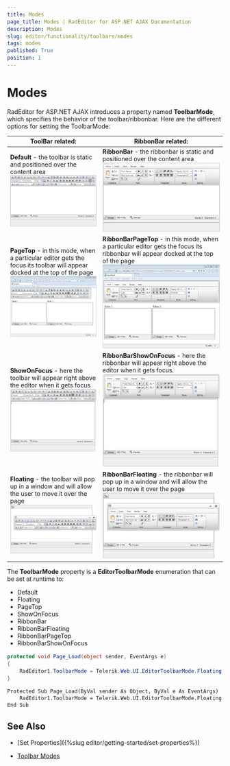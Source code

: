 ```yaml
---
title: Modes
page_title: Modes | RadEditor for ASP.NET AJAX Documentation
description: Modes
slug: editor/functionality/toolbars/modes
tags: modes
published: True
position: 1
---
```


# Modes

RadEditor for ASP.NET AJAX introduces a property named **ToolbarMode**, which specifies the behavior of the toolbar/ribbonbar. Here are the different options for setting the ToolbarMode:


|  **ToolBar** related: |  **RibbonBar** related: |
| ------ | ------ |
| **Default** - the toolbar is static and positioned over the	content area![editor-defaulttoolbarmode](images/editor-defaulttoolbarmode.png)| **RibbonBar** - the ribbonbar is static and positioned over the	content area ![editor-ribbonbarmode](images/editor-ribbonbarmode.png)|
| **PageTop** - in this mode, when a particular editor gets the	focus its toolbar will appear docked at the top of the page ![editor-pagetoptoolbarmode](images/editor-pagetoptoolbarmode.png)| **RibbonBarPageTop** - in this mode, when a particular editor gets the	focus its ribbonbar will appear docked at the top of the page![editor-ribbonbarpagetopmode](images/editor-ribbonbarpagetopmode.png)|
| **ShowOnFocus** - here the toolbar will appear	right above the editor when it gets focus![editor-showonfocusmode](images/editor-showonfocusmode.png)| **RibbonBarShowOnFocus** - here the ribbonbar will appear	right above the editor when it gets focus.![editor-ribbonbarshowonfocusmode](images/editor-ribbonbarshowonfocusmode.png)|
| **Floating** - the toolbar will pop up in a window and	will allow the user to move it over the page![editor-floatingmode](images/editor-floatingmode.png)| **RibbonBarFloating** - the ribbonbar will pop up in a window and	will allow the user to move it over the page![editor-ribbonbarfloatingmode](images/editor-ribbonbarfloatingmode.png)|



The **ToolbarMode** property is a **EditorToolbarMode** enumeration that can be set at runtime to:

* Default
* Floating
* PageTop
* ShowOnFocus
* RibbonBar
* RibbonBarFloating
* RibbonBarPageTop
* RibbonBarShowOnFocus

````C#
protected void Page_Load(object sender, EventArgs e)
{
	RadEditor1.ToolbarMode = Telerik.Web.UI.EditorToolbarMode.Floating;
} 			
````
````VB
Protected Sub Page_Load(ByVal sender As Object, ByVal e As EventArgs)
	RadEditor1.ToolbarMode = Telerik.Web.UI.EditorToolbarMode.Floating
End Sub
````

## See Also

 * [Set Properties]({%slug editor/getting-started/set-properties%})

 * [Toolbar Modes](http://demos.telerik.com/aspnet/prometheus/Editor/Examples/ToolbarMode/DefaultCS.aspx)
